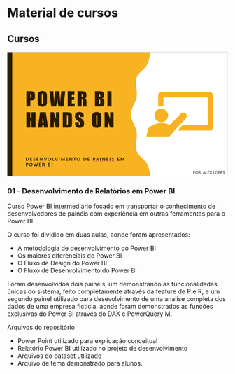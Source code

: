 # Material de cursos

## Cursos

<img align="center" src="01-curso-power-bi/intro-power-bi.PNG">

### 01 - Desenvolvimento de Relatórios em Power BI
Curso Power BI intermediário focado em transportar o conhecimento de desenvolvedores de painéis com experiência em outras ferramentas para o Power BI. 

O curso foi dividido em duas aulas, aonde foram apresentados:
* A metodologia de desenvolvimento do Power BI
* Os maiores diferenciais do Power BI
* O Fluxo de Design do Power BI
* O Fluxo de Desenvolvimento do Power BI

Foram desenvolvidos dois paineis, um demonstrando as funcionalidades únicas do sistema, feito completamente através da feature de P e R, e um segundo painel utilizado para desevolvimento de uma analise completa dos dados de uma empresa ficticia, aonde foram demonstrados as funções exclusivas do Power BI através do DAX e PowerQuery M. 

Arquivos do repositório
* Power Point utilizado para explicação conceitual
* Relatório Power BI utilizado no projeto de desenvolvimento
* Arquivos do dataset utilizado
* Arquivo de tema demonstrado para alunos.
